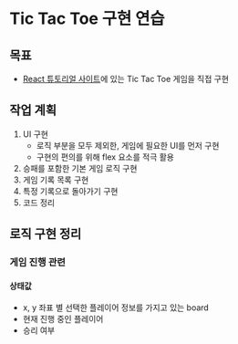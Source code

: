 # Tic Tac Toe 구현 연습

## 목표

- [React 튜토리얼 사이트](https://react.dev/learn/tutorial-tic-tac-toe)에 있는 Tic Tac Toe 게임을 직접 구현

## 작업 계획

1. UI 구현
    - 로직 부분을 모두 제외한, 게임에 필요한 UI를 먼저 구현
    - 구현의 편의를 위해 flex 요소를 적극 활용
2. 승패를 포함한 기본 게임 로직 구현
3. 게임 기록 목록 구현
4. 특정 기록으로 돌아가기 구현
5. 코드 정리

## 로직 구현 정리

### 게임 진행 관련

#### 상태값

- x, y 좌표 별 선택한 플레이어 정보를 가지고 있는 board
- 현재 진행 중인 플레이어
- 승리 여부
